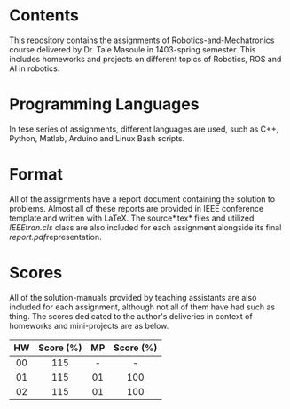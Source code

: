 # Contents

This repository contains the assignments of Robotics-and-Mechatronics course delivered by Dr. Tale Masoule in 1403-spring semester. This includes homeworks and projects on different topics of Robotics, ROS and AI in robotics.

# Programming Languages

In tese series of assignments, different languages are used, such as C++, Python, Matlab, Arduino and Linux Bash scripts.

# Format

All of the assignments have a report document containing the solution to problems. Almost all of these reports are provided in IEEE conference template and written with LaTeX. The source*.tex* files and utilized *IEEEtran.cls* class are also included for each assignment alongside its final *report.pdf*representation.

# Scores

All of the solution-manuals provided by teaching assistants are also included for each assignment, although not all of them have had such as thing. The scores dedicated to the author's deliveries in context of homeworks and mini-projects are as below.

|  HW   | Score (%) |  MP   | Score (%) |
| :---: | :-------: | :---: | :-------: |
|  00   |    115    |   -   |     -     |
|  01   |    115    |  01   |    100    |
|  02   |    115    |  01   |    100    |
